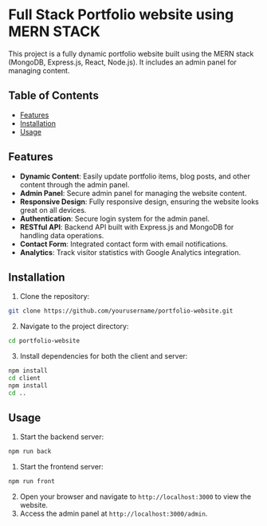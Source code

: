 # Full Stack Portfolio website using MERN STACK

This project is a fully dynamic portfolio website built using the MERN stack (MongoDB, Express.js, React, Node.js). It includes an admin panel for managing content.

## Table of Contents

- [Features](#features)
- [Installation](#installation)
- [Usage](#usage)

## Features

- **Dynamic Content**: Easily update portfolio items, blog posts, and other content through the admin panel.
- **Admin Panel**: Secure admin panel for managing the website content.
- **Responsive Design**: Fully responsive design, ensuring the website looks great on all devices.
- **Authentication**: Secure login system for the admin panel.
- **RESTful API**: Backend API built with Express.js and MongoDB for handling data operations.
- **Contact Form**: Integrated contact form with email notifications.
- **Analytics**: Track visitor statistics with Google Analytics integration.

## Installation

1. Clone the repository:

```bash
git clone https://github.com/yourusername/portfolio-website.git
```

2. Navigate to the project directory:

```bash
cd portfolio-website
```

3. Install dependencies for both the client and server:

```bash
npm install
cd client
npm install
cd ..
```

## Usage

1. Start the backend server:

```bash
npm run back
```

1. Start the frontend server:

```bash
npm run front
```

2. Open your browser and navigate to `http://localhost:3000` to view the website.
3. Access the admin panel at `http://localhost:3000/admin`.
